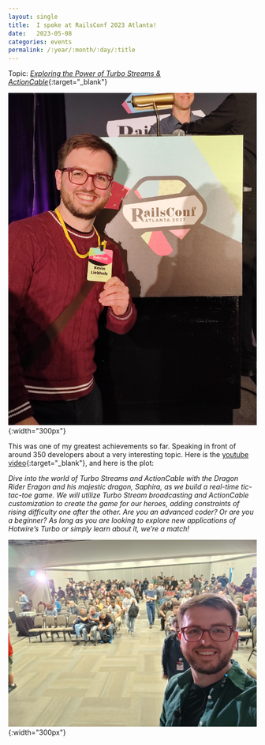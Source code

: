 ```yaml
---
layout: single
title:  I spoke at RailsConf 2023 Atlanta!
date:   2023-05-08
categories: events
permalink: /:year/:month/:day/:title
---
```


Topic: [*Exploring the Power of Turbo Streams & ActionCable*](https://www.youtube.com/watch?v=S--B3BGIk3M){:target="_blank"}

![Rails Conf](/../../assets/images/rails_conf.jpg){:width="300px"}

This was one of my greatest achievements so far. Speaking in front of around 350 developers about a very interesting topic. Here is the [youtube video](https://www.youtube.com/watch?v=S--B3BGIk3M){:target="_blank"}, and here is the plot:

*Dive into the world of Turbo Streams and ActionCable with the Dragon Rider Eragon and his majestic dragon, Saphira, as we build a real-time tic-tac-toe game. We will utilize Turbo Stream broadcasting and ActionCable customization to create the game for our heroes, adding constraints of rising difficulty one after the other. Are you an advanced coder? Or are you a beginner? As long as you are looking to explore new applications of Hotwire’s Turbo or simply learn about it, we’re a match!*

![Rails Conf Speaker](/../../assets/images/rails_conf_speaker.jpg){:width="300px"}

